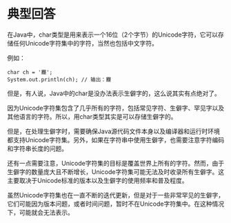 # 典型回答

在Java中，char类型是用来表示一个16位（2个字节）的Unicode字符，它可以存储任何Unicode字符集中的字符，当然也包括中文字符。

例如：

```
char ch = '龗';
System.out.println(ch); // 输出：龗
```

但是，有人说，Java中的char是没办法表示生僻字的，这么说其实有点绝对了。

因为Unicode字符集包含了几乎所有的字符，包括常见字符、生僻字、罕见字以及其他语言的字符。所以，用char类型其实是可以存储生僻字的。

但是，在处理生僻字时，需要确保Java源代码文件本身以及编译器和运行时环境都支持Unicode字符集。另外，如果在字符串中使用生僻字，也需要注意字符编码和字符串长度的问题。

还有一点需要注意，Unicode字符集的目标是覆盖世界上所有的字符。然而，由于生僻字的数量庞大且不断增长，Unicode字符集可能无法及时收录所有生僻字。这主要取决于Unicode标准的版本以及生僻字的使用频率和普及程度。

虽然Unicode字符集也在一直不断的迭代更新，但是对于一些非常罕见的生僻字，它们可能因为版本问题，或者时间问题，暂时不在Unicode字符集中。在这种情况下，可能就会无法表示。
